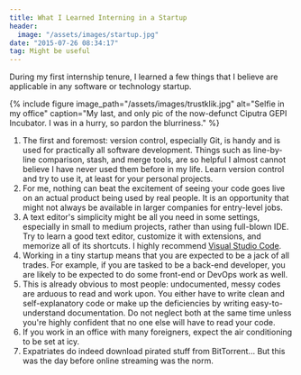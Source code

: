 ```yaml
---
title: What I Learned Interning in a Startup
header:
  image: "/assets/images/startup.jpg"
date: "2015-07-26 08:34:17"
tag: Might be useful
---
```


During my first internship tenure, I learned a few things that I believe are applicable in any software or technology startup.

{% include figure image_path="/assets/images/trustklik.jpg" alt="Selfie in my office" caption="My last, and only pic of the now-defunct Ciputra GEPI Incubator. I was in a hurry, so pardon the blurriness." %}

1. The first and foremost: version control, especially Git, is handy and is used for practically all software development. Things such as line-by-line comparison, stash, and merge tools, are so helpful I almost cannot believe I have never used them before in my life. Learn version control and try to use it, at least for your personal projects.
2. For me, nothing can beat the excitement of seeing your code goes live on an actual product being used by real people. It is an opportunity that might not always be available in larger companies for entry-level jobs.
3. A text editor's simplicity might be all you need in some settings, especially in small to medium projects, rather than using full-blown IDE. Try to learn a good text editor, customize it with extensions, and memorize all of its shortcuts. I highly recommend [Visual Studio Code](https://code.visualstudio.com/).
4. Working in a tiny startup means that you are expected to be a jack of all trades. For example, if you are tasked to be a back-end developer, you are likely to be expected to do some front-end or DevOps work as well.
5. This is already obvious to most people: undocumented, messy codes are arduous to read and work upon. You either have to write clean and self-explanatory code or make up the deficiencies by writing easy-to-understand documentation. Do not neglect both at the same time unless you're highly confident that no one else will have to read your code.
6. If you work in an office with many foreigners, expect the air conditioning to be set at icy.
7. Expatriates do indeed download pirated stuff from BitTorrent... But this was the day before online streaming was the norm.
